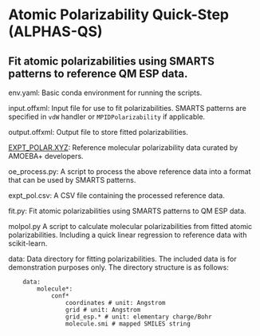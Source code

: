 # Atomic Polarizability Quick-Step (ALPHAS-QS)
## Fit atomic polarizabilities using SMARTS patterns to reference QM ESP data.

env.yaml: Basic conda environment for running the scripts.

input.offxml: Input file for use to fit polarizabilities. SMARTS patterns are specified in `vdW` handler or `MPIDPolarizability` if applicable.

output.offxml: Output file to store fitted polarizabilities.

[EXPT_POLAR.XYZ](https://github.com/prenlab/amoebaplus_data/blob/master/polarizability/EXPT_POLAR.XYZ): Reference molecular polarizability data curated by AMOEBA+ developers.

oe_process.py: A script to process the above reference data into a format that can be used by SMARTS patterns. 

expt_pol.csv: A CSV file containing the processed reference data.

fit.py: Fit atomic polarizabilities using SMARTS patterns to QM ESP data.

molpol.py A script to calculate molecular polarizabilities from fitted atomic polarizabilities. Including a quick linear regression to reference data with scikit-learn.

data: Data directory for fitting polarizabilities. The included data is for demonstration purposes only. The directory structure is as follows:

```
    data:
        molecule*:
            conf*
                coordinates # unit: Angstrom
                grid # unit: Angstrom
                grid_esp.* # unit: elementary charge/Bohr
                molecule.smi # mapped SMILES string
```
